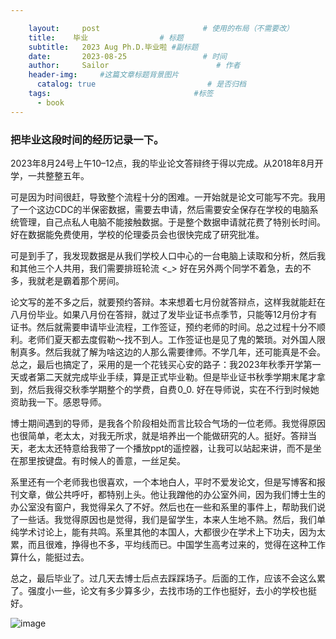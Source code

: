 ```yaml
---

    layout:     post                       # 使用的布局（不需要改）
    title:    毕业                # 标题 
    subtitle:   2023 Aug Ph.D.毕业啦 #副标题
    date:       2023-08-25                 # 时间
    author:     Sailor                        # 作者
    header-img:     #这篇文章标题背景图片
      catalog: true                         # 是否归档
    tags:                                #标签
      - book
---
```


### 把毕业这段时间的经历记录一下。

2023年8月24号上午10–12点，我的毕业论文答辩终于得以完成。从2018年8月开学，一共整整五年。

可是因为时间很赶，导致整个流程十分的困难。一开始就是论文可能写不完。我用了一个这边CDC的半保密数据，需要去申请，然后需要安全保存在学校的电脑系统管理，自己点私人电脑不能接触数据。于是整个数据申请就花费了特别长时间。好在数据能免费使用，学校的伦理委员会也很快完成了研究批准。

可是到手了，我发现数据是从我们学校人口中心的一台电脑上读取和分析，然后我和其他三个人共用，我们需要排班轮流 <_> 好在另外两个同学不着急，去的不多，我就老是霸着那个房间。

论文写的差不多之后，就要预约答辩。本来想着七月份就答辩点，这样我就能赶在八月份毕业。如果八月份在答辩，就过了发毕业证书点季节，只能等12月份才有证书。然后就需要申请毕业流程，工作签证，预约老师的时间。总之过程十分不顺利。老师们夏天都去度假勒～找不到人。工作签证也是见了鬼的繁琐。对外国人限制真多。然后我就了解为啥这边的人那么需要律师。不学几年，还可能真是不会。总之，最后也搞定了，采用的是一个花钱买心安的路子：我2023年秋季开学第一天或者第二天就完成毕业手续，算是正式毕业勒。但是毕业证书秋季学期末尾才拿到，然后我得交秋季学期整个的学费，自费 0_0. 好在导师说，实在不行到时候她资助我一下。感恩导师。

博士期间遇到的导师，是我各个阶段相处而言比较合气场的一位老师。我觉得原因也很简单，老太太，对我无所求，就是培养出一个能做研究的人。挺好。答辩当天，老太太还特意给我带了一个播放ppt的遥控器，让我可以站起来讲，而不是坐在那里按键盘。有时候人的善意，一丝足矣。

系里还有一个老师我也很喜欢，一个本地白人，平时不爱发论文，但是写博客和报刊文章，做公共呼吁，都特别上头。他让我蹭他的办公室外间，因为我们博士生的办公室没有窗户，我觉得呆久了不好。然后也在一些和系里的事件上，帮助我们说了一些话。我觉得原因也是觉得，我们是留学生，本来人生地不熟。然后，我们单纯学术讨论上，能有共鸣。系里其他的本国人，大都很少在学术上下功夫，因为太累，而且很难，挣得也不多，平均线而已。中国学生高考过来的，觉得在这种工作算什么，能挺过去。

总之，最后毕业了。过几天去博士后点去踩踩场子。后面的工作，应该不会这么累了。强度小一些，论文有多少算多少，去找市场的工作也挺好，去小的学校也挺好。

![image](https://github.com/HangqingRuan/HangqingRuan.github.io/assets/46454255/6b103b0b-cbe8-4eca-9a7f-b20556dda370)

